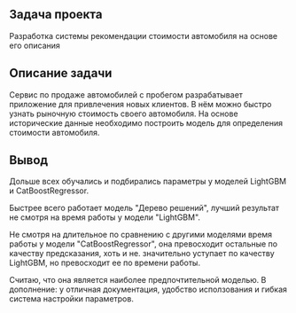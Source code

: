 ## Задача проекта

Разработка системы рекомендации стоимости автомобиля на основе его описания

## Описание задачи

Сервис по продаже автомобилей с пробегом  разрабатывает приложение для привлечения новых клиентов. В нём можно быстро узнать рыночную стоимость 
своего автомобиля. На основе исторические данные необходимо построить модель для определения стоимости автомобиля.

## Вывод

Дольше всех обучались и подбирались параметры у моделей LightGBM и CatBoostRegressor.

Быстрее всего работает модель "Дерево решений", лучший результат не смотря на время работы у модели "LightGBM".

Не смотря на длительное по сравнению с другими моделями время работы у модели "CatBoostRegressor", она превосходит остальные по качеству 
предсказания, хоть и не. значительно уступает по качеству LightGBM, но превосходит ее по времени работы.

Считаю, что она является наиболее предпочтительной моделью. В дополнение: у отличная документация, удобство исползования и гибкая система 
настройки параметров.
